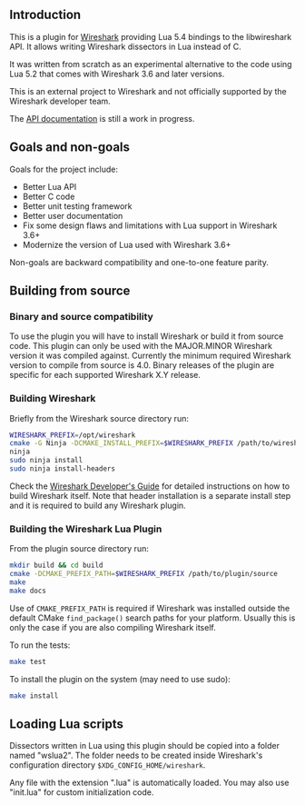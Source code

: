 
## Introduction

This is a plugin for [Wireshark](https://www.wireshark.org/) providing Lua 5.4 bindings to the libwireshark
API. It allows writing Wireshark dissectors in Lua instead of C.

It was written from scratch as an experimental alternative to the code using
Lua 5.2 that comes with Wireshark 3.6 and later versions.

This is an external project to Wireshark and not officially supported by the
Wireshark developer team.

The [API documentation](https://jvalverde.gitlab.io/wireshark-lua-plugin) is
still a work in progress.

## Goals and non-goals

Goals for the project include:

* Better Lua API
* Better C code
* Better unit testing framework
* Better user documentation
* Fix some design flaws and limitations with Lua support in Wireshark 3.6+
* Modernize the version of Lua used with Wireshark 3.6+

Non-goals are backward compatibility and one-to-one feature parity.

## Building from source

### Binary and source compatibility

To use the plugin you will have to install Wireshark or build it from source
code. This plugin can only be used with the MAJOR.MINOR Wireshark version
it was compiled against. Currently the minimum required Wireshark version
to compile from source is 4.0. Binary releases of the plugin are specific
for each supported Wireshark X.Y release.

### Building Wireshark

Briefly from the Wireshark source directory run:

```sh
WIRESHARK_PREFIX=/opt/wireshark
cmake -G Ninja -DCMAKE_INSTALL_PREFIX=$WIRESHARK_PREFIX /path/to/wireshark/source
ninja
sudo ninja install
sudo ninja install-headers
```

Check the [Wireshark Developer's Guide](https://www.wireshark.org/docs/wsdg_html_chunked/)
for detailed instructions on how to build Wireshark itself. Note that header
installation is a separate install step and it is required to build any Wireshark plugin.

### Building the Wireshark Lua Plugin

From the plugin source directory run:

```sh
mkdir build && cd build
cmake -DCMAKE_PREFIX_PATH=$WIRESHARK_PREFIX /path/to/plugin/source
make
make docs
```

Use of `CMAKE_PREFIX_PATH` is required if Wireshark was installed outside
the default CMake `find_package()` search paths for your platform. Usually
this is only the case if you are also compiling Wireshark itself.


To run the tests:

```sh
make test
```

To install the plugin on the system (may need to use sudo):

```sh
make install
```

## Loading Lua scripts

Dissectors written in Lua using this plugin should be copied into a folder
named "wslua2". The folder needs to be created inside Wireshark's configuration
directory `$XDG_CONFIG_HOME/wireshark`.

Any file with the extension ".lua" is automatically loaded.
You may also use "init.lua" for custom initialization code.
